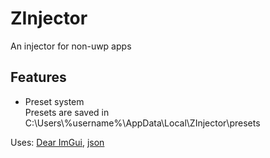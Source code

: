 # ZInjector
An injector for non-uwp apps
## Features
- Preset system
<br>Presets are saved in C:\Users\\%username%\AppData\Local\ZInjector\presets

Uses: [Dear ImGui](https://github.com/ocornut/imgui), [json](https://github.com/nlohmann/json)
